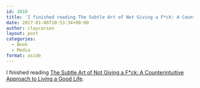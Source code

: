 ```yaml
---
id: 1010
title: 'I finished reading The Subtle Art of Not Giving a F*ck: A Counterintuitive Approach to Living a Good Life'
date: 2017-01-06T10:53:34+00:00
author: claycarson
layout: post
categories: 
  - Book
  - Media
format: aside
---
```

I finished reading [The Subtle Art of Not Giving a F*ck: A Counterintuitive Approach to Living a Good Life](http://amazon.com/exec/obidos/ASIN/B019MMUA8S/claycarson0c-20).<!--more-->
